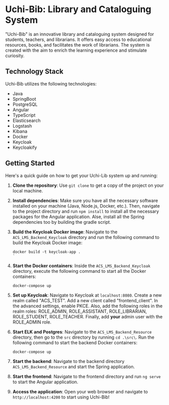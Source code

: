 # Uchi-Bib: Library and Cataloguing System

"Uchi-Bib" is an innovative library and cataloguing system designed for students, teachers, and librarians. It offers easy access to educational resources, books, and facilitates the work of librarians. The system is created with the aim to enrich the learning experience and stimulate curiosity.

## Technology Stack

Uchi-Bib utilizes the following technologies:

- Java
- SpringBoot
- PostgreSQL
- Angular
- TypeScript
- Elasticsearch
- Logstash
- Kibana
- Docker
- Keycloak
- Keycloakify

## Getting Started

Here's a quick guide on how to get your Uchi-Lib system up and running:

1. **Clone the repository**: Use `git clone` to get a copy of the project on your local machine.

2. **Install dependencies**: Make sure you have all the necessary software installed on your machine (Java, Node.js, Docker, etc.). Then, navigate to the project directory and run `npm install` to install all the necessary packages for the Angular application. Alse, install all the Spring dependencies too by building the gradle script.
  
3. **Build the Keycloak Docker image**: Navigate to the `ACS_LMS_Backend_Keycloak` directory and run the following command to build the Keycloak Docker image:
    ```
    docker build -t keycloak-app .
    `

4. **Start the Docker containers**: Inside the `ACS_LMS_Backend_Keycloak` directory, execute the following command to start all the Docker containers:
    ```
    docker-compose up
    ```

5. **Set up Keycloak**: Navigate to Keycloak at `localhost:8080`. Create a new realm called "ACS_TEST". Add a new client called "frontend_client". In the advanced settings, enable PKCE. Also, add the following roles in the realm roles: ROLE_ADMIN, ROLE_ASSISTANT, ROLE_LIBRARIAN, ROLE_STUDENT, ROLE_TEACHER. Finally, add **your** admin user with the ROLE_ADMIN role.

  
6. **Start ELK and Postgres**: Navigate to the `ACS_LMS_Backend_Resource` directory, then go to the `src` directory by running `cd .\src\`. Run the following command to start the backend Docker containers:
    ```
    docker-compose up
    ```


7. **Start the backend**: Navigate to the backend directory `ACS_LMS_Backend_Resource` and start the Spring application.


8. **Start the frontend**: Navigate to the frontend directory and run `ng serve` to start the Angular application.

9. **Access the application**: Open your web browser and navigate to `http://localhost:4200` to start using Uchi-Bib!

